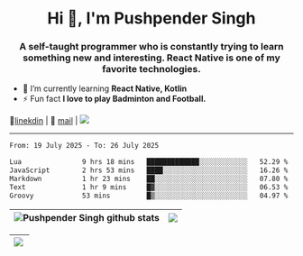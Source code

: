 <h1 align="center">Hi 👋, I'm Pushpender Singh</h1>
<h3 align="center">A self-taught programmer who is constantly trying to learn something new and interesting. React Native is one of my favorite technologies.</h3>

- 🌱 I’m currently learning **React Native, Kotlin**
- ⚡ Fun fact **I love to play Badminton and Football.**

👔[linekdin](https://www.linkedin.com/in/pushpender-singh-240061202/) | 📧 [mail](mailto:pushpendersingh694@gmail.com) | 
<a href="https://github.com/pushpender-singh-ap/pushpender-singh-ap">
    <img src="https://komarev.com/ghpvc/?username=pushpender-singh-ap&style=for-the-badge">
</a>


---

<!--START_SECTION:waka-->

```txt
From: 19 July 2025 - To: 26 July 2025

Lua               9 hrs 18 mins   █████████████░░░░░░░░░░░░   52.29 %
JavaScript        2 hrs 53 mins   ████░░░░░░░░░░░░░░░░░░░░░   16.26 %
Markdown          1 hr 23 mins    ██░░░░░░░░░░░░░░░░░░░░░░░   07.80 %
Text              1 hr 9 mins     █▓░░░░░░░░░░░░░░░░░░░░░░░   06.53 %
Groovy            53 mins         █▒░░░░░░░░░░░░░░░░░░░░░░░   04.97 %
```

<!--END_SECTION:waka-->


| <a><img align="center" src="https://github-readme-stats-iota-ecru-15.vercel.app/api?username=pushpender-singh-ap&show_icons=true&include_all_commits=true&theme=buefy&hide_border=true" alt="Pushpender Singh github stats" /></a> | <a><img align="center" src="https://github-readme-stats-iota-ecru-15.vercel.app/api/top-langs/?username=pushpender-singh-ap&layout=compact&theme=buefy&hide_border=true" /></a> |
| ------------- | ------------- |

| <a> <img align="left" src="https://github-readme-streak-stats.herokuapp.com/?user=pushpender-singh-ap" /></br> </a> |
| ------------- |
